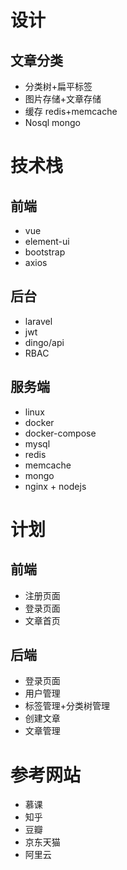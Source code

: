 # 设计

## 文章分类
- 分类树+扁平标签
- 图片存储+文章存储
- 缓存 redis+memcache
- Nosql mongo

# 技术栈

## 前端
- vue
- element-ui
- bootstrap
- axios
  
## 后台
- laravel
- jwt
- dingo/api
- RBAC
  
## 服务端
- linux
- docker
- docker-compose
- mysql
- redis
- memcache
- mongo
- nginx + nodejs

# 计划

## 前端
- 注册页面
- 登录页面
- 文章首页

## 后端
- 登录页面
- 用户管理
- 标签管理+分类树管理
- 创建文章
- 文章管理

# 参考网站

- 慕课
- 知乎
- 豆瓣
- 京东天猫
- 阿里云
